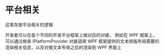 # 平台相关

这里存放平台相关的逻辑

开发者可以在各个不同的开发平台框架上做对应的对接， 例如在 WPF 框架上，可以通过继承 IPlatformProvider 对接调用 WPF 框架提供的文本排版布局需要的渲染相关信息，以及对接文本布局之后的渲染到 WPF 界面上
